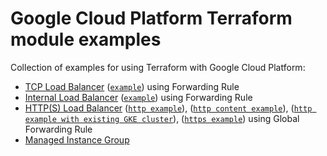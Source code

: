 # Google Cloud Platform Terraform module examples

Collection of examples for using Terraform with Google Cloud Platform:

- [TCP Load Balancer](./terraform-google-lb) ([`example`](./examples/forwarding-rule/README.md)) using Forwarding Rule
- [Internal Load Balancer](./terraform-google-lb-internal) ([`example`](./examples/internal-load-balancer/README.md)) using Forwarding Rule
- [HTTP(S) Load Balancer](./terraform-google-lb-http) ([`http example`](./examples/http-load-balancer/README.md)), ([`http content example`](./examples/http-load-balancer-content/README.md)), ([`http example with existing GKE cluster`](./examples/http-load-balancer-gke/README.md)), ([`https example`](./examples/https-load-balancer/README.md)) using Global Forwarding Rule
- [Managed Instance Group](./terraform-google-managed-instance-group)
